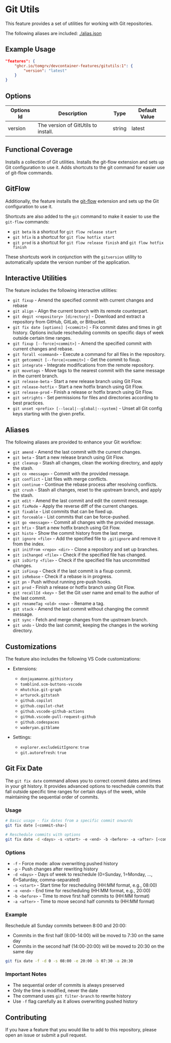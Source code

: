 <!-- @format -->

# Git Utils

This feature provides a set of utilities for working with Git repositories.

The following aliases are included: [./alias.json](./src/gitutils/alias.json)

## Example Usage

```json
"features": {
    "ghcr.io/tomgrv/devcontainer-features/gitutils:1": {
        "version": "latest"
    }
}
```

## Options

| Options Id | Description | Type | Default Value |
|-----|-----|-----|-----|
| version | The version of GitUtils to install. | string | latest |

## Functional Coverage

Installs a collection of Git utilities.
Installs the git-flow extension and sets up Git configuration to use it.
Adds shortcuts to the git command for easier use of git-flow commands.

## GitFlow

Additionally, the feature installs the [git-flow](https://github.com/nvie/gitflow) extension and sets up the Git configuration to use it.

Shortcuts are also added to the `git` command to make it easier to use the `git-flow` commands:

-   `git beta` is a shortcut for `git flow release start`
-   `git hfix` is a shortcut for `git flow hotfix start`
-   `git prod` is a shortcut for `git flow release finish` and `git flow hotfix finish`

These shortcuts work in conjunction with the `gitversion` utility to automatically update the version number of the application.

## Interactive Utilities

The feature includes the following interactive utilities:

-   `git fixup` - Amend the specified commit with current changes and rebase
-   `git align` - Align the current branch with its remote counterpart.
-   `git degit <repository> [directory]` - Download and extract a repository from GitHub, GitLab, or Bitbucket.
-   `git fix date [options] [<commit>]` - Fix commit dates and times in git history. Options include rescheduling commits on specific days of week outside certain time ranges.
-   `git fixup [--force|<commit>]` - Amend the specified commit with current changes and rebase.
-   `git forall <command>` - Execute a command for all files in the repository.
-   `git getcommit [--force|<commit>]` - Get the commit to fixup.
-   `git integrate` - Integrate modifications from the remote repository.
-   `git movetags` - Move tags to the nearest commit with the same message in the current branch.
-   `git release-beta` - Start a new release branch using Git Flow.
-   `git release-hotfix` - Start a new hotfix branch using Git Flow.
-   `git release-prod` - Finish a release or hotfix branch using Git Flow.
-   `git setrights` - Set permissions for files and directories according to best practices.
-   `git unset <prefix> [--local|--global|--system]` - Unset all Git config keys starting with the given prefix.

## Aliases

The following aliases are provided to enhance your Git workflow:

-   `git amend` - Amend the last commit with the current changes.
-   `git beta` - Start a new release branch using Git Flow.
-   `git cleanup` - Stash all changes, clean the working directory, and apply the stash.
-   `git co <message>` - Commit with the provided message.
-   `git conflict` - List files with merge conflicts.
-   `git continue` - Continue the rebase process after resolving conflicts.
-   `git crush` - Stash all changes, reset to the upstream branch, and apply the stash.
-   `git edit` - Amend the last commit and edit the commit message.
-   `git fixMode` - Apply the reverse diff of the current changes.
-   `git fixable` - List commits that can be fixed up.
-   `git forceable` - List commits that can be force-pushed.
-   `git go <message>` - Commit all changes with the provided message.
-   `git hfix` - Start a new hotfix branch using Git Flow.
-   `git histo` - Show the commit history from the last merge.
-   `git ignore <file>` - Add the specified file to `.gitignore` and remove it from the index.
-   `git initFrom <repo> <dir>` - Clone a repository and set up branches.
-   `git isChanged <file>` - Check if the specified file has changed.
-   `git isDirty <file>` - Check if the specified file has uncommitted changes.
-   `git isFixup` - Check if the last commit is a fixup commit.
-   `git isRebase` - Check if a rebase is in progress.
-   `git pn` - Push without running pre-push hooks.
-   `git prod` - Finish a release or hotfix branch using Git Flow.
-   `git recallId <key>` - Set the Git user name and email to the author of the last commit.
-   `git renameTag <old> <new>` - Rename a tag.
-   `git stack` - Amend the last commit without changing the commit message.
-   `git sync` - Fetch and merge changes from the upstream branch.
-   `git undo` - Undo the last commit, keeping the changes in the working directory.

## Customizations

The feature also includes the following VS Code customizations:

-   Extensions:

    -   `donjayamanne.githistory`
    -   `tomblind.scm-buttons-vscode`
    -   `mhutchie.git-graph`
    -   `arturock.gitstash`
    -   `github.copilot`
    -   `github.copilot-chat`
    -   `github.vscode-github-actions`
    -   `gitHub.vscode-pull-request-github`
    -   `github.codespaces`
    -   `waderyan.gitblame`

-   Settings:
    -   `explorer.excludeGitIgnore`: `true`
    -   `git.autorefresh`: `true`

## Git Fix Date

The `git fix date` command allows you to correct commit dates and times in your git history. It provides advanced options to reschedule commits that fall outside specific time ranges for certain days of the week, while maintaining the sequential order of commits.

### Usage

```bash
# Basic usage - fix dates from a specific commit onwards
git fix date [<commit-sha>]

# Reschedule commits with options
git fix date -d <days> -s <start> -e <end> -b <before> -a <after> [<commit-sha>]
```

### Options

-   `-f` - Force mode: allow overwriting pushed history
-   `-p` - Push changes after rewriting history
-   `-d <days>` - Days of week to reschedule (0=Sunday, 1=Monday, ..., 6=Saturday, comma-separated)
-   `-s <start>` - Start time for rescheduling (HH:MM format, e.g., 08:00)
-   `-e <end>` - End time for rescheduling (HH:MM format, e.g., 20:00)
-   `-b <before>` - Time to move first half commits to (HH:MM format)
-   `-a <after>` - Time to move second half commits to (HH:MM format)

### Example

Reschedule all Sunday commits between 8:00 and 20:00:
- Commits in the first half (8:00-14:00) will be moved to 7:30 on the same day
- Commits in the second half (14:00-20:00) will be moved to 20:30 on the same day

```bash
git fix date -f -d 0 -s 08:00 -e 20:00 -b 07:30 -a 20:30
```

### Important Notes

-   The sequential order of commits is always preserved
-   Only the time is modified, never the date
-   The command uses `git filter-branch` to rewrite history
-   Use `-f` flag carefully as it allows overwriting pushed history

## Contributing

If you have a feature that you would like to add to this repository, please open an issue or submit a pull request.
